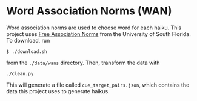 # Word Association Norms (WAN)
Word association norms are used to choose word for each haiku.
This project uses [Free Association Norms](http://w3.usf.edu/FreeAssociation/AppendixA/index.html) from the University of South Florida.
To download, run
```
$ ./download.sh
```
from the `./data/wans` directory.
Then, transform the data with
```
./clean.py
```
This will generate a file called `cue_target_pairs.json`, which contains the data this project uses to generate haikus.

